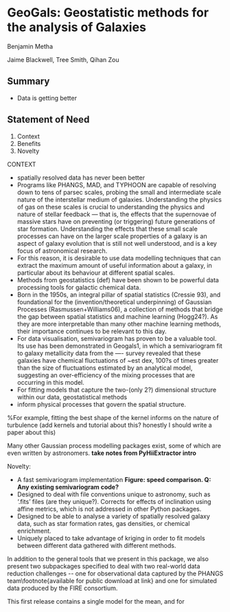 # GeoGals: Geostatistic methods for the analysis of Galaxies

Benjamin Metha

Jaime Blackwell, Tree Smith, Qihan Zou

## Summary

* Data is getting better

## Statement of Need

1. Context
2. Benefits
3. Novelty

CONTEXT 

- spatially resolved data has never been better
- Programs like PHANGS, MAD, and TYPHOON are capable of resolving down to tens of parsec scales, probing the small and intermediate scale nature of the interstellar medium of galaxies. Understanding the physics of gas on these scales is crucial to understanding the physics and nature of stellar feedback — that is, the effects that the supernovae of massive stars have on preventing (or triggering) future generations of star formation. Understanding the effects that these small scale processes can have on the larger scale properties of a galaxy is an aspect of galaxy evolution that is still not well understood, and is a key focus of astronomical research.
- For this reason, it is desirable to use data modelling techniques that can extract the maximum amount of useful information about a galaxy, in particular about its behaviour at different spatial scales. 
- Methods from geostatistics (def) have been shown to be powerful data processing tools for galactic chemical data.
- Born in the 1950s, an integral pillar of spatial statistics (Cressie 93), and foundational for the (invention/theoretical underpinning) of Gaussian Processes (Rasmussen+Williams06), a collection of methods that bridge the gap between spatial statistics and machine learning (Hogg24?). As they are more interpretable than many other machine learning methods, their importance continues to be relevant to this day. 
- For data visualisation, semivariogram has proven to be a valuable tool. Its use has been demonstrated in Geogals1, in which a semivariogram fit to galaxy metallicity data from the —- survey revealed that these galaxies have chemical fluctuations of ~est dex, 100?s of times greater than the size of fluctuations estimated by an analytical model, suggesting an over-efficiency of the mixing processes that are occurring in this model.
- For fitting models that capture the two-(only 2?) dimensional structure within our data, geostatistical methods 
- inform physical processes that govern the spatial structure. 

%For example, fitting the best shape of the kernel informs on the nature of turbulence (add kernels and tutorial about this? honestly I should write a paper about this)

Many other Gaussian process modelling packages exist, some of which are even written by astronomers. **take notes from PyHiiExtractor intro**



Novelty:

* A fast semivariogram implementation **Figure: speed comparison. Q: Any existing semivariogram code?**
* Designed to deal with file conventions unique to astronomy, such as ‘.fits’ files (are they unique?). Corrects for effects of inclination using affine metrics, which is not addressed in other Python packages.
* Designed to be able to analyse a variety of spatially resolved galaxy data, such as star formation rates, gas densities, or chemical enrichment. 
* Uniquely placed to take advantage of kriging in order to fit models between different data gathered with different methods.

In addition to the general tools that we present in this package, we also present two subpackages specified to deal with two real-world data reduction challenges -- one for observational data captured by the PHANGS team\footnote{available for public download at link} and one for simulated data produced by the FIRE consortium.

This first release contains a single model for the mean, and for 